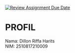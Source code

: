 [![Review Assignment Due Date](https://classroom.github.com/assets/deadline-readme-button-22041afd0340ce965d47ae6ef1cefeee28c7c493a6346c4f15d667ab976d596c.svg)](https://classroom.github.com/a/joJGaWnV)
# PROFIL
Nama: Dillon Riffa Harits <br/>
NIM: 2510817210009 <br/>

